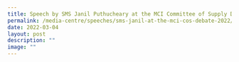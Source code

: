 ```yaml
---
title: Speech by SMS Janil Puthucheary at the MCI Committee of Supply Debate 2022
permalink: /media-centre/speeches/sms-janil-at-the-mci-cos-debate-2022/
date: 2022-03-04
layout: post
description: ""
image: ""
---
```

